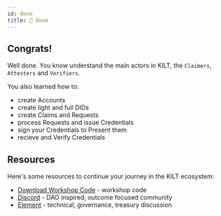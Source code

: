 ```yaml
---
id: done
title: 🚀 Done
---
```


## Congrats!

Well done. You know understand the main actors in KILT, the `Claimers`, `Attesters` and `Verifiers`.

You also learned how to:
- create Accounts
- create light and full DIDs
- create Claims and Requests
- process Requests and issue Credentials
- sign your Credentials to Present them
- recieve and Verify Credentials

## Resources

Here's some resources to continue your journey in the KILT ecosystem:

- [Download Workshop Code](/workshop.zip) - workshop code
- [Discord](https://discord.gg/5VZnPdTZMy) - DAO inspired, outcome focused community
- [Element](https://matrix.to/#/%23kilt-general:matrix.org) - technical, governance, treasury discussion
